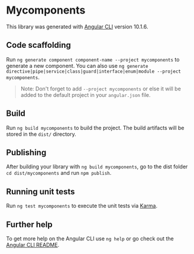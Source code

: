 # Mycomponents

This library was generated with [Angular CLI](https://github.com/angular/angular-cli) version 10.1.6.

## Code scaffolding

Run `ng generate component component-name --project mycomponents` to generate a new component. You can also use `ng generate directive|pipe|service|class|guard|interface|enum|module --project mycomponents`.
> Note: Don't forget to add `--project mycomponents` or else it will be added to the default project in your `angular.json` file. 

## Build

Run `ng build mycomponents` to build the project. The build artifacts will be stored in the `dist/` directory.

## Publishing

After building your library with `ng build mycomponents`, go to the dist folder `cd dist/mycomponents` and run `npm publish`.

## Running unit tests

Run `ng test mycomponents` to execute the unit tests via [Karma](https://karma-runner.github.io).

## Further help

To get more help on the Angular CLI use `ng help` or go check out the [Angular CLI README](https://github.com/angular/angular-cli/blob/master/README.md).

